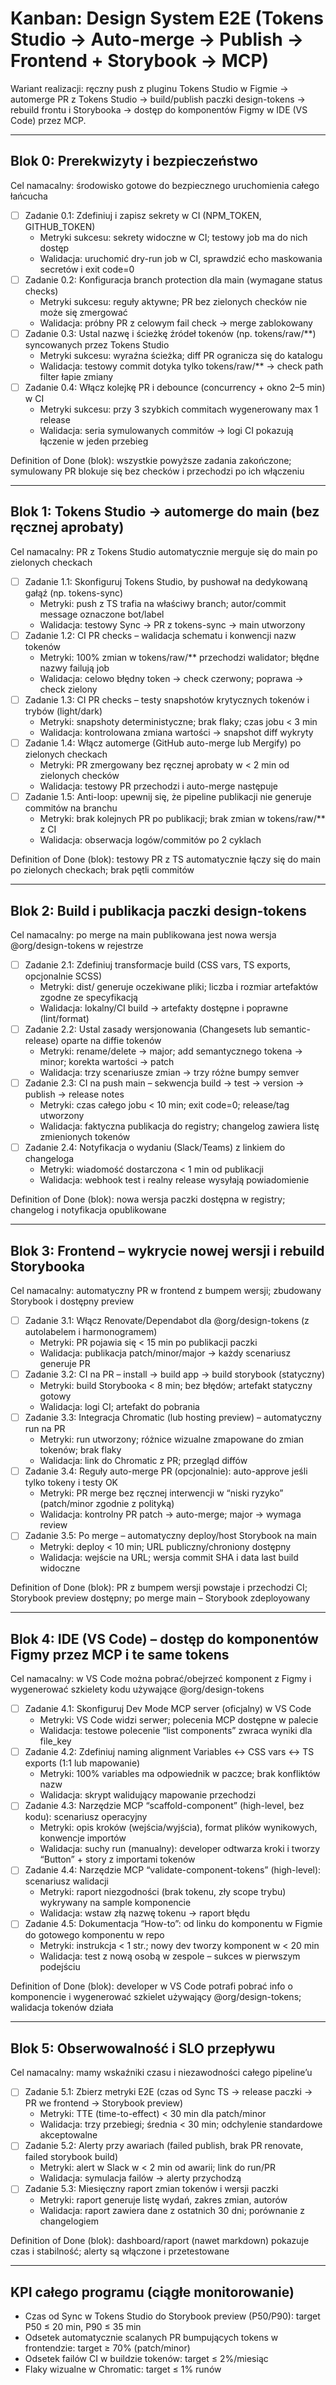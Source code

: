 # Kanban: Design System E2E (Tokens Studio → Auto-merge → Publish → Frontend + Storybook → MCP)

Wariant realizacji: ręczny push z pluginu Tokens Studio w Figmie → automerge PR z Tokens Studio → build/publish paczki design-tokens → rebuild frontu i Storybooka → dostęp do komponentów Figmy w IDE (VS Code) przez MCP.

---

## Blok 0: Prerekwizyty i bezpieczeństwo
Cel namacalny: środowisko gotowe do bezpiecznego uruchomienia całego łańcucha

- [ ] Zadanie 0.1: Zdefiniuj i zapisz sekrety w CI (NPM_TOKEN, GITHUB_TOKEN)
  - Metryki sukcesu: sekrety widoczne w CI; testowy job ma do nich dostęp
  - Walidacja: uruchomić dry-run job w CI, sprawdzić echo maskowania secretów i exit code=0
- [ ] Zadanie 0.2: Konfiguracja branch protection dla main (wymagane status checks)
  - Metryki sukcesu: reguły aktywne; PR bez zielonych checków nie może się zmergować
  - Walidacja: próbny PR z celowym fail check → merge zablokowany
- [ ] Zadanie 0.3: Ustal nazwę i ścieżkę źródeł tokenów (np. tokens/raw/**) syncowanych przez Tokens Studio
  - Metryki sukcesu: wyraźna ścieżka; diff PR ogranicza się do katalogu
  - Walidacja: testowy commit dotyka tylko tokens/raw/** → check path filter łapie zmiany
- [ ] Zadanie 0.4: Włącz kolejkę PR i debounce (concurrency + okno 2–5 min) w CI
  - Metryki sukcesu: przy 3 szybkich commitach wygenerowany max 1 release
  - Walidacja: seria symulowanych commitów → logi CI pokazują łączenie w jeden przebieg

Definition of Done (blok): wszystkie powyższe zadania zakończone; symulowany PR blokuje się bez checków i przechodzi po ich włączeniu

---

## Blok 1: Tokens Studio → automerge do main (bez ręcznej aprobaty)
Cel namacalny: PR z Tokens Studio automatycznie merguje się do main po zielonych checkach

- [ ] Zadanie 1.1: Skonfiguruj Tokens Studio, by pushował na dedykowaną gałąź (np. tokens-sync)
  - Metryki: push z TS trafia na właściwy branch; autor/commit message oznaczone bot/label
  - Walidacja: testowy Sync → PR z tokens-sync → main utworzony
- [ ] Zadanie 1.2: CI PR checks – walidacja schematu i konwencji nazw tokenów
  - Metryki: 100% zmian w tokens/raw/** przechodzi walidator; błędne nazwy failują job
  - Walidacja: celowo błędny token → check czerwony; poprawa → check zielony
- [ ] Zadanie 1.3: CI PR checks – testy snapshotów krytycznych tokenów i trybów (light/dark)
  - Metryki: snapshoty deterministyczne; brak flaky; czas jobu < 3 min
  - Walidacja: kontrolowana zmiana wartości → snapshot diff wykryty
- [ ] Zadanie 1.4: Włącz automerge (GitHub auto-merge lub Mergify) po zielonych checkach
  - Metryki: PR zmergowany bez ręcznej aprobaty w < 2 min od zielonych checków
  - Walidacja: testowy PR przechodzi i auto-merge następuje
- [ ] Zadanie 1.5: Anti-loop: upewnij się, że pipeline publikacji nie generuje commitów na branchu
  - Metryki: brak kolejnych PR po publikacji; brak zmian w tokens/raw/** z CI
  - Walidacja: obserwacja logów/commitów po 2 cyklach

Definition of Done (blok): testowy PR z TS automatycznie łączy się do main po zielonych checkach; brak pętli commitów

---

## Blok 2: Build i publikacja paczki design-tokens
Cel namacalny: po merge na main publikowana jest nowa wersja @org/design-tokens w rejestrze

- [ ] Zadanie 2.1: Zdefiniuj transformacje build (CSS vars, TS exports, opcjonalnie SCSS)
  - Metryki: dist/ generuje oczekiwane pliki; liczba i rozmiar artefaktów zgodne ze specyfikacją
  - Walidacja: lokalny/CI build → artefakty dostępne i poprawne (lint/format)
- [ ] Zadanie 2.2: Ustal zasady wersjonowania (Changesets lub semantic-release) oparte na diffie tokenów
  - Metryki: rename/delete → major; add semantycznego tokena → minor; korekta wartości → patch
  - Walidacja: trzy scenariusze zmian → trzy różne bumpy semver
- [ ] Zadanie 2.3: CI na push main – sekwencja build → test → version → publish → release notes
  - Metryki: czas całego jobu < 10 min; exit code=0; release/tag utworzony
  - Walidacja: faktyczna publikacja do registry; changelog zawiera listę zmienionych tokenów
- [ ] Zadanie 2.4: Notyfikacja o wydaniu (Slack/Teams) z linkiem do changeloga
  - Metryki: wiadomość dostarczona < 1 min od publikacji
  - Walidacja: webhook test i realny release wysyłają powiadomienie

Definition of Done (blok): nowa wersja paczki dostępna w registry; changelog i notyfikacja opublikowane

---

## Blok 3: Frontend – wykrycie nowej wersji i rebuild Storybooka
Cel namacalny: automatyczny PR w frontend z bumpem wersji; zbudowany Storybook i dostępny preview

- [ ] Zadanie 3.1: Włącz Renovate/Dependabot dla @org/design-tokens (z autolabelem i harmonogramem)
  - Metryki: PR pojawia się < 15 min po publikacji paczki
  - Walidacja: publikacja patch/minor/major → każdy scenariusz generuje PR
- [ ] Zadanie 3.2: CI na PR – install → build app → build storybook (statyczny)
  - Metryki: build Storybooka < 8 min; bez błędów; artefakt statyczny gotowy
  - Walidacja: logi CI; artefakt do pobrania
- [ ] Zadanie 3.3: Integracja Chromatic (lub hosting preview) – automatyczny run na PR
  - Metryki: run utworzony; różnice wizualne zmapowane do zmian tokenów; brak flaky
  - Walidacja: link do Chromatic z PR; przegląd diffów
- [ ] Zadanie 3.4: Reguły auto-merge PR (opcjonalnie): auto-approve jeśli tylko tokeny i testy OK
  - Metryki: PR merge bez ręcznej interwencji w “niski ryzyko” (patch/minor zgodnie z polityką)
  - Walidacja: kontrolny PR patch → auto-merge; major → wymaga review
- [ ] Zadanie 3.5: Po merge – automatyczny deploy/host Storybook na main
  - Metryki: deploy < 10 min; URL publiczny/chroniony dostępny
  - Walidacja: wejście na URL; wersja commit SHA i data last build widoczne

Definition of Done (blok): PR z bumpem wersji powstaje i przechodzi CI; Storybook preview dostępny; po merge main – Storybook zdeployowany

---

## Blok 4: IDE (VS Code) – dostęp do komponentów Figmy przez MCP i te same tokens
Cel namacalny: w VS Code można pobrać/obejrzeć komponent z Figmy i wygenerować szkielety kodu używające @org/design-tokens

- [ ] Zadanie 4.1: Skonfiguruj Dev Mode MCP server (oficjalny) w VS Code
  - Metryki: VS Code widzi serwer; polecenia MCP dostępne w palecie
  - Walidacja: testowe polecenie “list components” zwraca wyniki dla file_key
- [ ] Zadanie 4.2: Zdefiniuj naming alignment Variables ↔ CSS vars ↔ TS exports (1:1 lub mapowanie)
  - Metryki: 100% variables ma odpowiednik w paczce; brak konfliktów nazw
  - Walidacja: skrypt walidujący mapowanie przechodzi
- [ ] Zadanie 4.3: Narzędzie MCP “scaffold-component” (high-level, bez kodu): scenariusz operacyjny
  - Metryki: opis kroków (wejścia/wyjścia), format plików wynikowych, konwencje importów
  - Walidacja: suchy run (manualny): developer odtwarza kroki i tworzy “Button” + story z importami tokenów
- [ ] Zadanie 4.4: Narzędzie MCP “validate-component-tokens” (high-level): scenariusz walidacji
  - Metryki: raport niezgodności (brak tokenu, zły scope trybu) wykrywany na sample komponencie
  - Walidacja: wstaw złą nazwę tokenu → raport błędu
- [ ] Zadanie 4.5: Dokumentacja “How-to”: od linku do komponentu w Figmie do gotowego komponentu w repo
  - Metryki: instrukcja < 1 str.; nowy dev tworzy komponent w < 20 min
  - Walidacja: test z nową osobą w zespole – sukces w pierwszym podejściu

Definition of Done (blok): developer w VS Code potrafi pobrać info o komponencie i wygenerować szkielet używający @org/design-tokens; walidacja tokenów działa

---

## Blok 5: Obserwowalność i SLO przepływu
Cel namacalny: mamy wskaźniki czasu i niezawodności całego pipeline’u

- [ ] Zadanie 5.1: Zbierz metryki E2E (czas od Sync TS → release paczki → PR we frontend → Storybook preview)
  - Metryki: TTE (time-to-effect) < 30 min dla patch/minor
  - Walidacja: trzy przebiegi; średnia < 30 min; odchylenie standardowe akceptowalne
- [ ] Zadanie 5.2: Alerty przy awariach (failed publish, brak PR renovate, failed storybook build)
  - Metryki: alert w Slack w < 2 min od awarii; link do run/PR
  - Walidacja: symulacja failów → alerty przychodzą
- [ ] Zadanie 5.3: Miesięczny raport zmian tokenów i wersji paczki
  - Metryki: raport generuje listę wydań, zakres zmian, autorów
  - Walidacja: raport zawiera dane z ostatnich 30 dni; porównanie z changelogiem

Definition of Done (blok): dashboard/raport (nawet markdown) pokazuje czas i stabilność; alerty są włączone i przetestowane

---

## KPI całego programu (ciągłe monitorowanie)
- Czas od Sync w Tokens Studio do Storybook preview (P50/P90): target P50 ≤ 20 min, P90 ≤ 35 min
- Odsetek automatycznie scalanych PR bumpujących tokens w frontendzie: target ≥ 70% (patch/minor)
- Odsetek failów CI w buildzie tokenów: target ≤ 2%/miesiąc
- Flaky wizualne w Chromatic: target ≤ 1% runów

